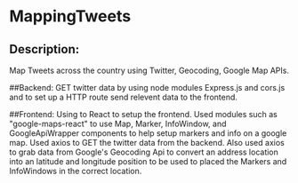 # MappingTweets

## Description: 
Map Tweets across the country using Twitter, Geocoding, Google Map APIs.

##Backend:
GET twitter data by using node modules Express.js and cors.js and to set up a HTTP route
send relevent data to the frontend.  

##Frontend:
Using to React to setup the frontend.
Used modules such as "google-maps-react" to use Map, Marker, InfoWindow, and GoogleApiWrapper
components to help setup markers and info on a google map.
Used axios to GET the twitter data from the backend.
Also used axios to grab data from Google's Geocoding Api to convert an address location into 
an latitude and longitude position to be used to placed the Markers and InfoWindows in the
correct location.

